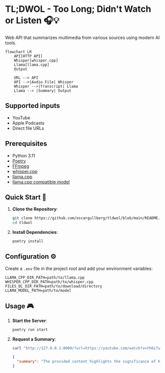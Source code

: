 # TL;DWOL - Too Long; Didn't Watch or Listen 🎧💡

Web API that summarizes multimedia from various sources using modern AI tools.

```mermaid
flowchart LR
    API[HTTP API]
    Whisper[whisper.cpp]
    Llama[llama.cpp]
    Output

    URL --> API
    API -->|Audio File| Whisper
    Whisper -->|Transcript| Llama
    Llama --> |Summary| Output
```

## Supported inputs

- YouTube
- Apple Podcasts
- Direct file URLs

## Prerequisites

- Python 3.11
- [Poetry](https://python-poetry.org/)
- [FFmpeg](https://ffmpeg.org/)
- [whisper.cpp](https://github.com/ggerganov/whisper.cpp)
- [llama.cpp](https://github.com/ggerganov/llama.cpp)
- [llama.cpp compatible model](https://huggingface.co/NousResearch/Nous-Hermes-Llama2-13b)

## Quick Start 🚀

1. **Clone the Repository**:

   ```bash
   git clone https://github.com/oscargullberg/tldwol/blob/main/README.md
   cd tldwol
   ```

2. **Install Dependencies**:

   ```bash
   poetry install
   ```

## Configuration ⚙

Create a `.env` file in the project root and add your environment variables:

```env
LLAMA_CPP_DIR_PATH=path/to/llama.cpp
WHISPER_CPP_DIR_PATH=path/to/whisper.cpp
FILES_DL_DIR_PATH=path/to/download/directory
LLAMA_MODEL_PATH=path/to/model
```

## Usage 🎮

1. **Start the Server**:

   ```bash
   poetry run start
   ```

2. **Request a Summary**:

   ```bash
   curl "http://127.0.0.1:8000/?url=https://youtube.com/watch?v=thOifuHs6eY"
   ```

   ```json
   {
     "summary": "The provided content highlights the significance of hexagons in nature and human-made objects. It emphasizes the strength and stability of hexagons and ..."
   }
   ```
